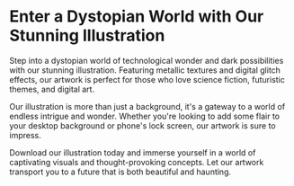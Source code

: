 <!--font:Roboto-->

# Enter a Dystopian World with Our Stunning Illustration

Step into a dystopian world of technological wonder and dark possibilities with our stunning illustration. Featuring metallic textures and digital glitch effects, our artwork is perfect for those who love science fiction, futuristic themes, and digital art.

Our illustration is more than just a background, it's a gateway to a world of endless intrigue and wonder. Whether you're looking to add some flair to your desktop background or phone's lock screen, our artwork is sure to impress.

Download our illustration today and immerse yourself in a world of captivating visuals and thought-provoking concepts. Let our artwork transport you to a future that is both beautiful and haunting.

<!--

Write me markdown content of website with wallpaper:

"A wallpaper featuring a stylized illustration of a dystopian future, with metallic textures and digital glitch effects."

The header of the page should not be copy of the text but rather a real content of the website which is using this wallpaper.


---


# Dystopian Future Wallpaper

Welcome to our website featuring a stunning wallpaper of a dystopian future. This wallpaper showcases a stylized illustration with metallic textures and digital glitch effects, creating a unique and captivating visual experience.

Our wallpaper is perfect for those who love science fiction, futuristic themes, and digital art. Whether you're looking to spruce up your desktop background or add some flair to your phone's lock screen, this wallpaper is sure to impress.

Download our dystopian future wallpaper today and transport yourself to a world of technological wonder and dark possibilities.


---


Heading should not include word "wallpaper". The website should not be about the wallpaper itself, wallpaper is just a related background, rewrite whole content.


---


# Explore a Dystopian Future with our Stunning Illustration

Step into a world of dystopian wonder with our stunning illustration featuring metallic textures and digital glitch effects. Our artwork is the perfect background for those who love science fiction, futuristic themes, and digital art.

Immerse yourself in a world of dark possibilities and technological advancements with our captivating illustration. Whether you're looking to add some flair to your desktop background or phone's lock screen, our artwork is sure to impress.

Download our illustration today and explore the depths of a dystopian future. Let our artwork transport you to a world of endless possibilities and intrigue.


---


Heading is too long, rewrite whole content.


---


# Discover a Dystopian Future with Our Captivating Illustration

Experience the captivating world of a dystopian future with our stunning illustration. Featuring metallic textures and digital glitch effects, our artwork is perfect for those who love science fiction, futuristic themes, and digital art.

Our illustration is more than just a background, it's a portal to a world of dark possibilities and technological advancements. Whether you're looking to add some flair to your desktop background or phone's lock screen, our artwork is sure to impress.

Download our illustration today and discover a world of endless intrigue and wonder. Let our artwork transport you to a future that is both beautiful and haunting.


---


Heading is too long, rewrite whole content.


---


# Enter a Dystopian World with Our Stunning Illustration

Step into a dystopian world of technological wonder and dark possibilities with our stunning illustration. Featuring metallic textures and digital glitch effects, our artwork is perfect for those who love science fiction, futuristic themes, and digital art.

Our illustration is more than just a background, it's a gateway to a world of endless intrigue and wonder. Whether you're looking to add some flair to your desktop background or phone's lock screen, our artwork is sure to impress.

Download our illustration today and immerse yourself in a world of captivating visuals and thought-provoking concepts. Let our artwork transport you to a future that is both beautiful and haunting.


---


Write me a Google font which is best fitting for the website.

Pick from the list:
- Orbitron
- Lato
- Alegreya
- Lobster
- Roboto
- Dancing Script
- Raleway
- Open Sans
- Inter
- Great Vibes
- Poppins
- Playfair Display
- Futura
- IBM Plex Sans
- Exo 2
- Montserrat
- Barlow Condensed


Write just the font name nothing else.


---


Roboto

-->
